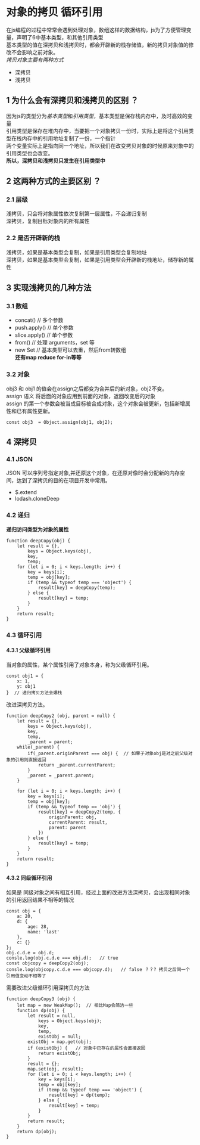 # 对象的拷贝 循环引用
在js编程的过程中常常会遇到处理对象，数组这样的数据结构，js为了方便管理变量，声明了6中基本类型，和其他引用类型 <br >
基本类型的值在深拷贝和浅拷贝时，都会开辟新的栈存储值，新的拷贝对象值的修改不会影响之前对象。 <br >
*拷贝对象主要有两种方式*
- 深拷贝 <br >
- 浅拷贝 <br >
## 1 为什么会有深拷贝和浅拷贝的区别 ？
因为js的类型分为*基本类型*和*引用类型*，基本类型是保存栈内存中，及时高效的变量 <br >
引用类型是保存在堆内存中，当要把一个对象拷贝一份时，实际上是将这个引用类型在栈内存中的引用地址复制了一份，一个指针 <br >
两个变量实际上是指向同一个地址，所以我们在改变拷贝对象的时候原来对象中的引用类型也会改变。<br >
**所以，深拷贝和浅拷贝只发生在引用类型中**

## 2 这两种方式的主要区别 ？
### 2.1 层级
浅拷贝，只会将对象属性依次复制第一层属性，不会递归复制 <br >
深拷贝，复制目标对象内的所有属性 <br >

### 2.2 是否开辟新的栈
浅拷贝，如果是基本类型会复制，如果是引用类型会复制地址  <br >
深拷贝，如果是基本类型会复制，如果是引用类型会开辟新的栈地址，储存新的属性 <br >

## 3 实现浅拷贝的几种方法
### 3.1 数组
- concat()       // 多个参数 <br >
- push.apply()   // 单个参数 <br >
- slice.apply()  // 单个参数 <br >
- from()         // 处理 arguments，set 等 <br > 
- new Set        // 基本类型可以去重，然后from转数组 <br >
**还有map reduce for-in等等** 

### 3.2 对象
obj3 和 obj1 的值会在assign之后都变为合并后的新对象，obj2不变。 <br>
assign 语义 将后面的对象应用到前面的对象，返回改变后的对象 <br >
assign 的第一个参数会被当成目标被合成对象，这个对象会被更新，包括新增属性和已有属性更新。 <br >
```
const obj3  = Object.assign(obj1, obj2); 
```

## 4 深拷贝
### 4.1 JSON 
JSON 可以序列号指定对象,并还原这个对象，在还原对像时会分配新的内存空间，达到了深拷贝的目的在项目开发中常用。 <br >
- $.extend <br >
- lodash.cloneDeep <br >

### 4.2 递归
**递归访问类型为对象的属性**
```
function deepCopy(obj) {
    let result = {},
        keys = Object.keys(obj),
        key,
        temp;
    for (let i = 0; i < keys.length; i++) {
        key = keys[i];
        temp = obj[key];
        if (temp && typeof temp === 'object') {
            result[key] = deepCopy(temp);
        } else {
            result[key] = temp;
        }
    }
    return result;
}
```
### 4.3 循环引用
#### 4.3.1 父级循环引用
当对象的属性，某个属性引用了对象本身，称为父级循环引用。 <br >
```
const obj1 = {
    x: 1,
    y: obj1
}  // 递归拷贝方法会爆栈
```
改进深拷贝方法。
```
function deepCopy2 (obj, parent = null) {
    let result = {},
        keys = Object.keys(obj),
        key,
        temp,
        _parent = parent;
    while(_parent) {
        if(_parent.originParent === obj) {  // 如果子对象obj是对之前父级对象的引用则直接返回
            return _parent.currentParent;
        }
        _parent = _parent.parent;
    }

    for (let i = 0; i < keys.length; i++) {
        key = keys[i];
        temp = obj[key];
        if (temp && typeof temp == 'obj') {
            result[key] = deepCopy2(temp, {
                originParent: obj,
                currentParent: result,
                parent: parent
            })
        } else {
            result[key] = temp;
        }
    }
    return result;
}
```
#### 4.3.2 同级循环引用
如果是 同级对象之间有相互引用，经过上面的改进方法深拷贝，会出现相同对象的引用返回结果不相等的情况 <br>
```
const obj = {
    a: 20,
    d: {
        age: 28,
        name: 'last'
    },
    c: {}
};
obj.c.d.e = obj.d;
consle.log(obj.c.d.e === obj.d);   // true
const objcopy = deepCopy2(obj);
consle.log(objcopy.c.d.e === objcopy.d);   // false ？？? 拷贝之后同一个引用值变动不相等了
```
需要改进父级循环引用深拷贝的方法 <br >
```
function deepCopy3 (obj) {
    let map = new WeakMap();  // 相比Map会简洁一些
    function dp(obj) {
        let result = null,
            keys = Object.keys(obj);
            key,
            temp,
            existObj = null;
        existObj = map.get(obj);
        if (existObj) {   // 对象中已存在的属性会直接返回
            return existObj;
        }
        result = {};
        map.set(obj, result);
        for (let i = 0; i < keys.length; i++) {
            key = keys[i];
            temp = obj[key];
            if (temp && typeof temp === 'object') {
                result[key] = dp(temp);
            } else {
                result[key] = temp;
            }
        }
        return result;
    }
    return dp(obj);
}
```
